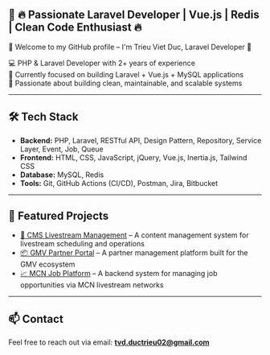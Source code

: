 ## 🚀 **🔥 Passionate Laravel Developer \| Vue.js \| Redis \| Clean Code Enthusiast 🔥**

👋 Welcome to my GitHub profile – I'm Trieu Viet Duc, Laravel Developer 🚀

💻 PHP & Laravel Developer with 2+ years of experience  
🚀 Currently focused on building Laravel + Vue.js + MySQL applications  
🔭 Passionate about building clean, maintainable, and scalable systems

---

## 🛠 Tech Stack

- **Backend:** PHP, Laravel, RESTful API, Design Pattern, Repository, Service Layer, Event, Job, Queue
- **Frontend:** HTML, CSS, JavaScript, jQuery, Vue.js, Inertia.js, Tailwind CSS
- **Database:** MySQL, Redis
- **Tools:** Git, GitHub Actions (CI/CD), Postman, Jira, Bitbucket

---

## 📌 Featured Projects

- [🛒 CMS Livestream Management](https://cms.gmv.vn/) – A content management system for livestream scheduling and operations
- [📦 GMV Partner Portal](https://gmv.vn/) – A partner management platform built for the GMV ecosystem
- [📈 MCN Job Platform](https://mcn.gmv.vn/) – A backend system for managing job opportunities via MCN livestream networks

---

## 📫 Contact

Feel free to reach out via email: **tvd.ductrieu02@gmail.com**
